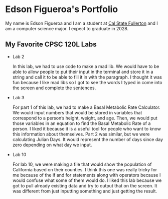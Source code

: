 # Edson Figueroa's Portfolio

My name is Edson Figueroa and I am a student at [Cal State Fullerton](http://www.fullerton.edu/) and I am a computer science major. I expect to graduate in 2028.

## My Favorite CPSC 120L Labs 

* Lab 2

  In this lab, we had to use code to make a mad lib. We would have to be able to allow people to put their input in the terminal and store it in a string and call it to be able to fill it in with the paragraph. I thought it was fun because I like mad libs so I got to see the words I typed in come into the screen and complete the sentences.


* Lab 3

   For part 1 of this lab, we had to make a Basal Metabolic Rate Calculator. We would input numbers that would be stored in variables that correspond to a person’s height, weight, and age. Then, we would put those variables in an equation to find the Basal Metabolic Rate of a person. I liked it because it is a useful tool for people who want to know this information about themselves. Part 2 was similar, but we were calculating Julian Days. It would represent the number of days since day zero depending on what day we input. 

* Lab 10

  For lab 10, we were making a file that would show the population of California based on their counties. I think this one was really tricky for me because of the if and for statements along with operators because I would confuse what some of them would do. I liked this lab because we got to pull already existing data and try to output that on the screen. It was different from just inputting something and just getting the result.
